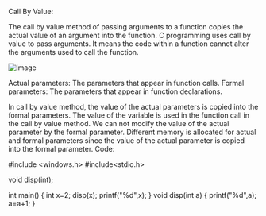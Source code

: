 Call By Value:

The call by value method of passing arguments to a function copies the actual value of an argument into the function. C programming uses call by value to pass arguments.
It means the code within a function cannot alter the arguments used to call the function.

![image](https://user-images.githubusercontent.com/127819492/234401365-db350637-f013-4213-9247-89d6bdf935d5.png)


Actual parameters: The parameters that appear in function calls. Formal parameters: The parameters that appear in function declarations.

In call by value method, the value of the actual parameters is copied into the formal parameters. The value of the variable is used in the function call in the call by value method.
We can not modify the value of the actual parameter by the formal parameter.
Different memory is allocated for actual and formal parameters since the value of the actual parameter is copied into the formal parameter.
Code:

#include <windows.h> #include<stdio.h>

void disp(int);

int main()
{
	int x=2;
	disp(x);
	printf("%d",x);
}
void disp(int a)
{
	printf("%d",a);
	a=a+1;
}
